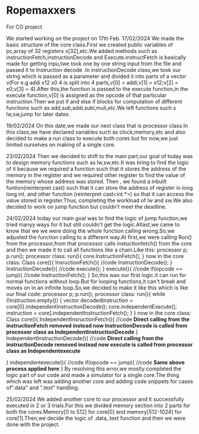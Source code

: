 # Ropemaxxers
For CO project


We started working on the project on 17th Feb.
17/02/2024
We made the basic structure of the core class.First we created public variables of pc,array of 32 registers x[32],etc.We added methods such as instructionFetch,instructionDecode and Execute.instructFetch is basically made for getting inpu,twe took one by one string input from the file and passed it to Instruction decode .In instructionDecode class,we took our string which is passed as a parameter and divided it into parts of a vector v(For e.g addi x12 x0 4 is split into 4 parts,v[0] = addi;v[1] = x12;v[2] = x0;v[3] = 4).After this,the function is passed to the execute function,in the execute function,v[0] is assigned as the opcode of that particular instruction.Then we put if and else if blocks for computation of different functions such as add,sub,addi,subi,muli,etc.We left functions such s lw,sw,jump for later dates.

19/02/2024
On this date,we made our next class that is processor class.In this class,we have declared variables such as clock,memory,etc and also decided to make a run class to execute both cores but for now,we just limited ourselves on making  of a single core.

23/02/2024
Then we decided to shift to the main part,our goal of today was to design memory functions such as lw,sw,etc.It was tiring to find the logic of it because we required a function such that it stores the address of the memory in the register and we required other register to find the value of the memory whose address was stored. Then , we found a inbuilt funtion(reinterpret cast) such that it can store the address of register in long long int. and other function (reinterpret cast<int *>) so that it can access the value stored in register.Thus, completing the workload of lw and sw.We also decided to work on jump function but couldn't meet the deadline.

24/02/2024
today our main goal was to find the logic of jump function,we tried manyy ways for it but still couldn't get the logic.Atlast,we came to know that we we were doing the whole function calling wrong.So,we adjusted the function calling to a different way.At first,we were calling Run() from the processor,from that processor calls instuctionfetch() from the core and then we made it to call all functions like a chain.Like this:
processor p;
p.run();
processor class:
run(){
core.InstructionFetch();
}
now in the core class:
Class core(){
InsructionFetch(){
//code 
InstructionDecode();
}
InstructionDecode(){
//code
execute();
}
execute(){
//code
if(opcode == jump){
//code
InstructionFetch();
}
So,this was our first logic.it can run for normal functions without loop.But for looping functions,it can't break and moves on in an infinite loop.So,we decided to make it like this which is like our final code:
processor p;
p.run();
processor class:
run(){
 while (!instruction.empty()) {
            vector<string> decodedInstruction = core[0].independentInstructionDecode();
            core.independentExecute();
            instruction = core].independentInstructionFetch();
            }
}
now in the core class:
Class core(){
IndependentInsructionFetch(){
//code 
**Direct calling from the instructionFetch removed instead now InstructionDecode is called from processor class as IndependentInstructionDecode**
}
IndependentInstructionDecode(){
//code
**Direct calling from the instructionDecode removed instead now execute is called from processor class as Independentexecute**

}
independentexecute(){
//code
if(opcode == jump){
//code
**Same above process applied here**
}
By resolving this error,we mostly completed the logic part of our code and made a simulator for a single core.The thing which was left was adding another core and adding code snippets for cases of".data" and ".text" handling.

25/02/2024
We added another core to our processor and it successfully executed in 2 or 3 trials.For this we divided memory section into 2 parts for both the cores.Memory[0 to 512] for core[0] and memory[512-1024] for core[1].Then,we decide the logic of .data,.text function and then we were done with the project.
